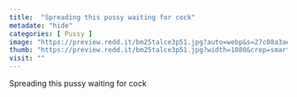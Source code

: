 ```yaml
---
title:  "Spreading this pussy waiting for cock"
metadate: "hide"
categories: [ Pussy ]
image: "https://preview.redd.it/bm25talce3p51.jpg?auto=webp&s=27c08a3ae7c1d7c528620121a2e32e0fcdb04ba1"
thumb: "https://preview.redd.it/bm25talce3p51.jpg?width=1080&crop=smart&auto=webp&s=ddc0d6fa5062d17df9fde716f6b1d8b70a6f7bb5"
visit: ""
---
```

Spreading this pussy waiting for cock
